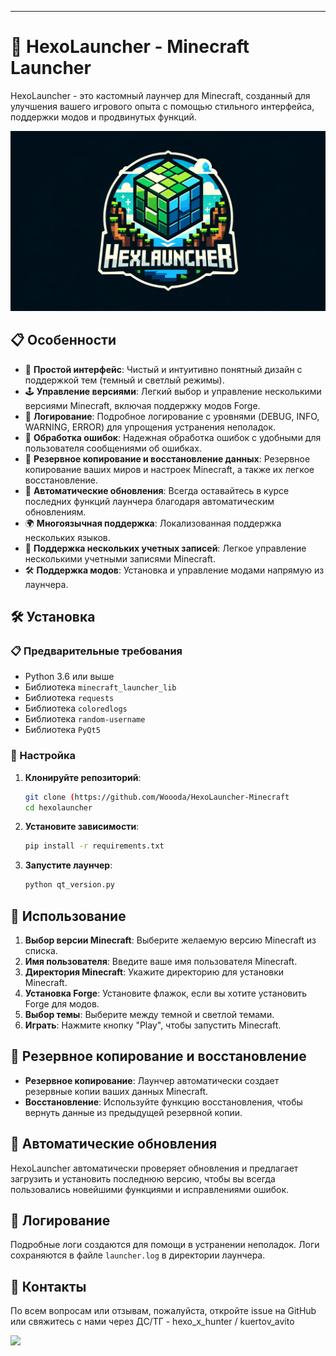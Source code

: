 ---

# 🚀 HexoLauncher - Minecraft Launcher

HexoLauncher - это кастомный лаунчер для Minecraft, созданный для улучшения вашего игрового опыта с помощью стильного интерфейса, поддержки модов и продвинутых функций.

![HexoLauncher Logo](assets/minecraft_logo.png)

## 📋 Особенности

- 🌟 **Простой интерфейс**: Чистый и интуитивно понятный дизайн с поддержкой тем (темный и светлый режимы).
- 🕹️ **Управление версиями**: Легкий выбор и управление несколькими версиями Minecraft, включая поддержку модов Forge.
- 📜 **Логирование**: Подробное логирование с уровнями (DEBUG, INFO, WARNING, ERROR) для упрощения устранения неполадок.
- 🚨 **Обработка ошибок**: Надежная обработка ошибок с удобными для пользователя сообщениями об ошибках.
- 💾 **Резервное копирование и восстановление данных**: Резервное копирование ваших миров и настроек Minecraft, а также их легкое восстановление.
- 🔄 **Автоматические обновления**: Всегда оставайтесь в курсе последних функций лаунчера благодаря автоматическим обновлениям.
- 🌍 **Многоязычная поддержка**: Локализованная поддержка нескольких языков.
- 👥 **Поддержка нескольких учетных записей**: Легкое управление несколькими учетными записями Minecraft.
- 🛠️ **Поддержка модов**: Установка и управление модами напрямую из лаунчера.

## 🛠️ Установка

### 📋 Предварительные требования

- Python 3.6 или выше
- Библиотека `minecraft_launcher_lib`
- Библиотека `requests`
- Библиотека `coloredlogs`
- Библиотека `random-username`
- Библиотека `PyQt5`

### 🔧 Настройка

1. **Клонируйте репозиторий**:
   ```bash
   git clone (https://github.com/Woooda/HexoLauncher-Minecraft
   cd hexolauncher
   ```

2. **Установите зависимости**:
   ```bash
   pip install -r requirements.txt
   ```

3. **Запустите лаунчер**:
   ```bash
   python qt_version.py
   ```

## 🚀 Использование

1. **Выбор версии Minecraft**: Выберите желаемую версию Minecraft из списка.
2. **Имя пользователя**: Введите ваше имя пользователя Minecraft.
3. **Директория Minecraft**: Укажите директорию для установки Minecraft.
4. **Установка Forge**: Установите флажок, если вы хотите установить Forge для модов.
5. **Выбор темы**: Выберите между темной и светлой темами.
6. **Играть**: Нажмите кнопку "Play", чтобы запустить Minecraft.

## 💾 Резервное копирование и восстановление

- **Резервное копирование**: Лаунчер автоматически создает резервные копии ваших данных Minecraft.
- **Восстановление**: Используйте функцию восстановления, чтобы вернуть данные из предыдущей резервной копии.

## 🔄 Автоматические обновления

HexoLauncher автоматически проверяет обновления и предлагает загрузить и установить последнюю версию, чтобы вы всегда пользовались новейшими функциями и исправлениями ошибок.

## 📜 Логирование

Подробные логи создаются для помощи в устранении неполадок. Логи сохраняются в файле `launcher.log` в директории лаунчера.


## 📧 Контакты

По всем вопросам или отзывам, пожалуйста, откройте issue на GitHub или свяжитесь с нами через ДС/ТГ - hexo_x_hunter / kuertov_avito

[![](https://lanyard.cnrad.dev/api/935450812258349096)](935450812258349096)


